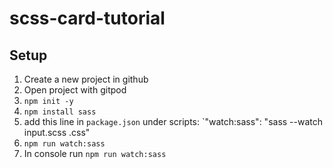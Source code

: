 # scss-card-tutorial

## Setup 

1. Create a new project in github
2. Open project with gitpod
3. `npm init -y`
4. `npm install sass`
5. add this line in `package.json` under scripts: `"watch:sass": "sass --watch input.scss .css" 
6. `npm run watch:sass`
7. In console run `npm run watch:sass` 